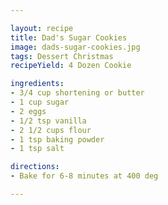 ```yaml
---

layout: recipe
title: Dad's Sugar Cookies
image: dads-sugar-cookies.jpg
tags: Dessert Christmas
recipeYield: 4 Dozen Cookie

ingredients:
- 3/4 cup shortening or butter
- 1 cup sugar
- 2 eggs
- 1/2 tsp vanilla
- 2 1/2 cups flour
- 1 tsp baking powder
- 1 tsp salt

directions:
- Bake for 6-8 minutes at 400 deg

---
```


